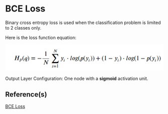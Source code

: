 # BCE Loss
Binary cross entropy loss is used when the classification problem is limited to 2 classes only.

Here is the loss function equation:

![bce](../../docs/BCELoss.png)

Output Layer Configuration: One node with a **sigmoid** activation unit.

## Reference(s)
[BCE Loss](https://pytorch.org/docs/stable/generated/torch.nn.BCELoss.html)